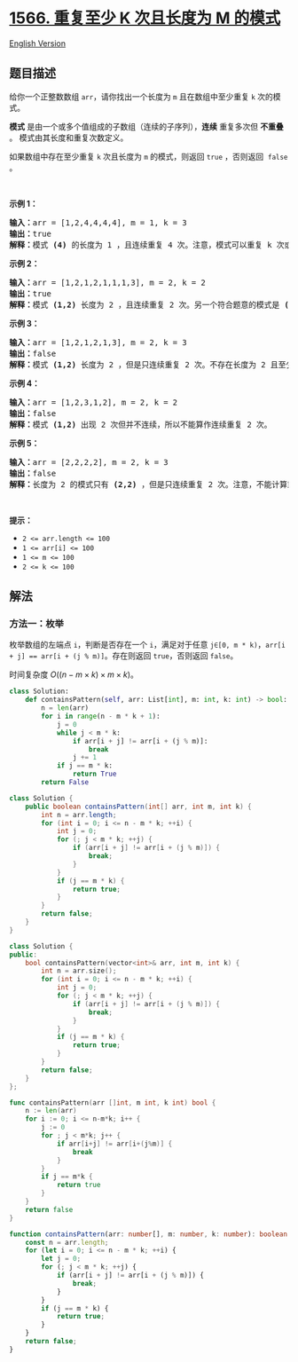 # [1566. 重复至少 K 次且长度为 M 的模式](https://leetcode.cn/problems/detect-pattern-of-length-m-repeated-k-or-more-times)

[English Version](/solution/1500-1599/1566.Detect%20Pattern%20of%20Length%20M%20Repeated%20K%20or%20More%20Times/README_EN.md)

<!-- tags:数组,枚举 -->

## 题目描述

<!-- 这里写题目描述 -->

<p>给你一个正整数数组 <code>arr</code>，请你找出一个长度为 <code>m</code> 且在数组中至少重复 <code>k</code> 次的模式。</p>

<p><strong>模式</strong> 是由一个或多个值组成的子数组（连续的子序列），<strong>连续</strong> 重复多次但 <strong>不重叠</strong> 。 模式由其长度和重复次数定义。</p>

<p>如果数组中存在至少重复 <code>k</code> 次且长度为 <code>m</code> 的模式，则返回 <code>true</code> ，否则返回&nbsp; <code>false</code> 。</p>

<p>&nbsp;</p>

<p><strong>示例 1：</strong></p>

<pre><strong>输入：</strong>arr = [1,2,4,4,4,4], m = 1, k = 3
<strong>输出：</strong>true
<strong>解释：</strong>模式 <strong>(4)</strong> 的长度为 1 ，且连续重复 4 次。注意，模式可以重复 k 次或更多次，但不能少于 k 次。
</pre>

<p><strong>示例 2：</strong></p>

<pre><strong>输入：</strong>arr = [1,2,1,2,1,1,1,3], m = 2, k = 2
<strong>输出：</strong>true
<strong>解释：</strong>模式 <strong>(1,2)</strong> 长度为 2 ，且连续重复 2 次。另一个符合题意的模式是 <strong>(2,1) </strong>，同样重复 2 次。
</pre>

<p><strong>示例 3：</strong></p>

<pre><strong>输入：</strong>arr = [1,2,1,2,1,3], m = 2, k = 3
<strong>输出：</strong>false
<strong>解释：</strong>模式 <strong>(1,2)</strong> 长度为 2 ，但是只连续重复 2 次。不存在长度为 2 且至少重复 3 次的模式。
</pre>

<p><strong>示例 4：</strong></p>

<pre><strong>输入：</strong>arr = [1,2,3,1,2], m = 2, k = 2
<strong>输出：</strong>false
<strong>解释：</strong>模式 <strong>(1,2)</strong> 出现 2 次但并不连续，所以不能算作连续重复 2 次。
</pre>

<p><strong>示例 5：</strong></p>

<pre><strong>输入：</strong>arr = [2,2,2,2], m = 2, k = 3
<strong>输出：</strong>false
<strong>解释：</strong>长度为 2 的模式只有 <strong>(2,2)</strong> ，但是只连续重复 2 次。注意，不能计算重叠的重复次数。
</pre>

<p>&nbsp;</p>

<p><strong>提示：</strong></p>

<ul>
	<li><code>2 &lt;= arr.length &lt;= 100</code></li>
	<li><code>1 &lt;= arr[i] &lt;= 100</code></li>
	<li><code>1 &lt;= m&nbsp;&lt;= 100</code></li>
	<li><code>2 &lt;= k&nbsp;&lt;= 100</code></li>
</ul>

## 解法

### 方法一：枚举

枚举数组的左端点 `i`，判断是否存在一个 `i`，满足对于任意 `j∈[0, m * k)`，`arr[i + j] == arr[i + (j % m)]`。存在则返回 `true`，否则返回 `false`。

时间复杂度 $O((n-m\times k)\times m \times k)$。

<!-- tabs:start -->

```python
class Solution:
    def containsPattern(self, arr: List[int], m: int, k: int) -> bool:
        n = len(arr)
        for i in range(n - m * k + 1):
            j = 0
            while j < m * k:
                if arr[i + j] != arr[i + (j % m)]:
                    break
                j += 1
            if j == m * k:
                return True
        return False
```

```java
class Solution {
    public boolean containsPattern(int[] arr, int m, int k) {
        int n = arr.length;
        for (int i = 0; i <= n - m * k; ++i) {
            int j = 0;
            for (; j < m * k; ++j) {
                if (arr[i + j] != arr[i + (j % m)]) {
                    break;
                }
            }
            if (j == m * k) {
                return true;
            }
        }
        return false;
    }
}
```

```cpp
class Solution {
public:
    bool containsPattern(vector<int>& arr, int m, int k) {
        int n = arr.size();
        for (int i = 0; i <= n - m * k; ++i) {
            int j = 0;
            for (; j < m * k; ++j) {
                if (arr[i + j] != arr[i + (j % m)]) {
                    break;
                }
            }
            if (j == m * k) {
                return true;
            }
        }
        return false;
    }
};
```

```go
func containsPattern(arr []int, m int, k int) bool {
	n := len(arr)
	for i := 0; i <= n-m*k; i++ {
		j := 0
		for ; j < m*k; j++ {
			if arr[i+j] != arr[i+(j%m)] {
				break
			}
		}
		if j == m*k {
			return true
		}
	}
	return false
}
```

```ts
function containsPattern(arr: number[], m: number, k: number): boolean {
    const n = arr.length;
    for (let i = 0; i <= n - m * k; ++i) {
        let j = 0;
        for (; j < m * k; ++j) {
            if (arr[i + j] != arr[i + (j % m)]) {
                break;
            }
        }
        if (j == m * k) {
            return true;
        }
    }
    return false;
}
```

<!-- tabs:end -->

<!-- end -->
